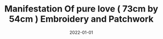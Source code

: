 ---
title: Manifestation Of pure love ( 73cm by 54cm ) Embroidery and Patchwork 
summary: Krishna affectionately tries to cheer up sad Radharani, this is their loving exchange
tags:
  - Textile
  - Devotion
  - RadhaKrishna
date: 2022-01-01
external_link: ''
---